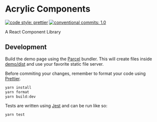 # Acrylic Components

[![code style: prettier](https://img.shields.io/badge/code_style-prettier-ff69b4.svg?style=flat)](https://prettier.io/)
[![conventional commits: 1.0](https://img.shields.io/badge/conventional%20commits-1.0-yellow.svg)](https://conventionalcommits.org)

A React Component Library

## Development

Build the demo page using the [Parcel](https://parceljs.org/) bundler. This will create files inside [demo/dist](/demo/dist/index.html) and use your favorite static file server.

Before commiting your changes, remember to format your code using [Prettier](https://prettier.io/).

```sh
yarn install
yarn format
yarn build:dev
```

Tests are written using [Jest](https://jestjs.io/) and can be run like so:

```sh
yarn test
```
